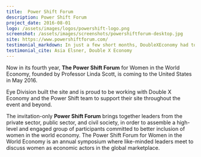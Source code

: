 ```yaml
---
title:  Power Shift Forum
description: Power Shift Forum
project_date: 2016-08-01
logo: /assets/images/logos/powershift-logo.png
screenshot: /assets/images/screenshots/powershiftforum-desktop.jpg
site: https://www.powershiftforum.com/
testimonial_markdown: In just a few short months, DoubleXEconomy had to build a brand new site for our annual forum, and produce a comprehensive re-launch of our company website.  Eye Division’s support for both projects has been invaluable, and the response from our community has been extremely positive. We can depend on Alun and Neil to help execute our vision.
testimonial_cite: Asia Elsner, Double X Economy
---
```


Now in its fourth year, **The Power Shift Forum** for Women in the World Economy, founded by Professor Linda Scott, is coming to the United States in May 2016.  

Eye Division built the site and is proud to be working with Double X Economy and the Power Shift team to support their site throughout the event and beyond.
  
The invitation-only **Power Shift Forum** brings together leaders from the private sector, public sector, and civil society, in order to assemble a high-level and engaged group of participants committed to better inclusion of women in the world economy. The Power Shift Forum for Women in the World Economy is an annual symposium where like-minded leaders meet to discuss women as economic actors in the global marketplace. 
